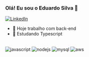 ### Olá! Eu sou o Eduardo Silva 👋

[![LinkedIn](https://img.shields.io/badge/LinkedIn-0077B5?style=for-the-badge&logo=linkedin&logoColor=white)](https://www.linkedin.com/in/eduardo-silva-6a56a11ab)

- 🔭 Hoje trabalho com back-end
- 🌱 Estudando Typescript

<div style="display: inline_block"><br/>
    <img align="center" alt="javascript"src="https://img.shields.io/badge/JavaScript-323330?style=for-the-badge&logo=javascript&logoColor=F7DF1E" />
    <img align="center" alt="nodejs"src="https://img.shields.io/badge/Node.js-43853D?style=for-the-badge&logo=node.js&logoColor=white" />
    <img align="center" alt="mysql"src="https://img.shields.io/badge/MySQL-00000F?style=for-the-badge&logo=mysql&logoColor=white" />
    <img align="center" alt="aws"src="https://img.shields.io/badge/Amazon_AWS-232F3E?style=for-the-badge&logo=amazon-aws&logoColor=white" />

</div>
